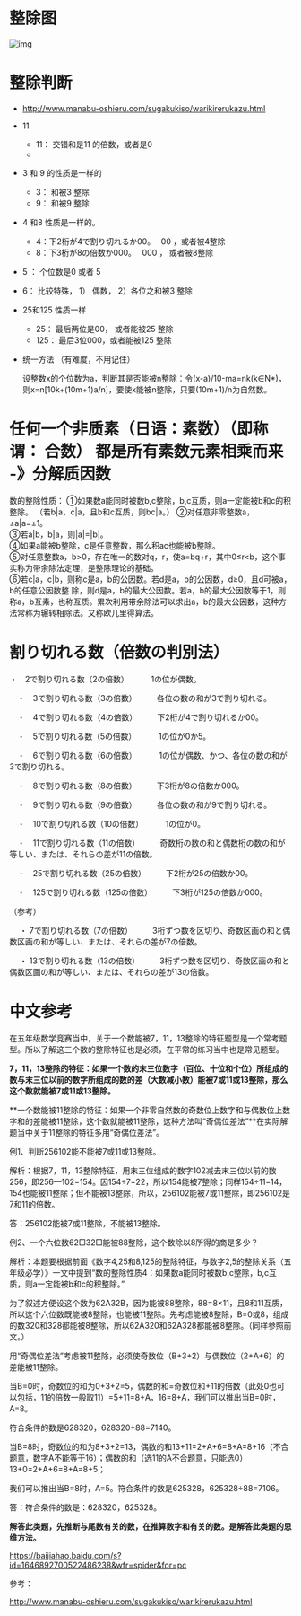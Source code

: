 # 整除图

![img](https://bkimg.cdn.bcebos.com/pic/0824ab18972bd407993dd7c07f899e510fb30910?x-bce-process=image/watermark,image_d2F0ZXIvYmFpa2U4MA==,g_7,xp_5,yp_5)

# 整除判断

- http://www.manabu-oshieru.com/sugakukiso/warikirerukazu.html

- 11

  - 11： 交错和是11 的倍数，或者是0
  - 
  
- 3 和 9 的性质是一样的

  - 3： 和被3 整除
  - 9： 和被9 整除

- 4 和8 性质是一样的。  

  - 4：下2桁が4で割り切れるか00。　 00 ，或者被4整除
  - 8：下3桁が8の倍数か000。　 000 ， 或者被8整除

- 5 ：  个位数是0 或者 5 

- 6： 比较特殊， 1） 偶数， 2）各位之和被3 整除

- 25和125 性质一样

  - 25： 最后两位是00， 或者能被25 整除
  - 125： 最后3位000，或者能被125 整除

- 统一方法  （有难度，不用记住）

  设整数x的个位数为a，判断其是否能被n整除：令(x-a)/10-ma=nk(k∈N*)，则x=n[10k+(10m+1)a/n]，要使x能被n整除，只要(10m+1)/n为自然数。

# 任何一个非质素（日语：素数）（即称谓： 合数） 都是所有素数元素相乘而来  -》分解质因数

数的整除性质：
①如果数a能同时被数b,c整除，b,c互质，则a一定能被b和c的积整除。
（若b|a，c|a，且b和c互质，则bc|a。） 
②对任意非零整数a，±a|a=±1。  
③若a|b，b|a，则|a|=|b|。  
④如果a能被b整除，c是任意整数，那么积ac也能被b整除。  
⑤对任意整数a，b>0，存在唯一的数对q，r，使a=bq+r，其中0≤r<b，这个事实称为带余除法定理，是整除理论的基础。  
⑥若c|a，c|b，则称c是a，b的公因数。若d是a，b的公因数，d≥0，且d可被a，b的任意公因数整  除，则d是a，b的最大公因数。若a，b的最大公因数等于1，则称a，b互素，也称互质。累次利用带余除法可以求出a，b的最大公因数，这种方法常称为辗转相除法。又称欧几里得算法。


# 割り切れる数（倍数の判別法）

・　2で割り切れる数（2の倍数）
　 　 1の位が偶数。

　・　3で割り切れる数（3の倍数）
　　 各位の数の和が3で割り切れる。

　・　4で割り切れる数（4の倍数）
　　 下2桁が4で割り切れるか00。

　・　5で割り切れる数（5の倍数）
　 　 1の位が0か5。

　・　6で割り切れる数（6の倍数）
　 　 1の位が偶数、かつ、各位の数の和が3で割り切れる。

　・　8で割り切れる数（8の倍数）
　　 下3桁が8の倍数か000。

　・　9で割り切れる数（9の倍数）
　　 各位の数の和が9で割り切れる。

　・　10で割り切れる数（10の倍数）
　 　 1の位が0。

　・　11で割り切れる数（11の倍数）
　　 奇数桁の数の和と偶数桁の数の和が等しい、または、それらの差が11の倍数。

　・　25で割り切れる数（25の倍数）
　　 下2桁が25の倍数か00。

　・　125で割り切れる数（125の倍数）
　　 下3桁が125の倍数か000。

（参考）

　 ・ 7で割り切れる数（7の倍数）
　　 3桁ずつ数を区切り、奇数区画の和と偶数区画の和が等しい、または、それらの差が7の倍数。　

　 ・ 13で割り切れる数（13の倍数）
　 　3桁ずつ数を区切り、奇数区画の和と偶数区画の和が等しい、または、それらの差が13の倍数。

# 中文参考 

在五年级数学竞赛当中，关于一个数能被7，11，13整除的特征题型是一个常考题型。所以了解这三个数的整除特征也是必须，在平常的练习当中也是常见题型。

**7，11，13整除的特征：如果一个数的末三位数字（百位、十位和个位）所组成的数与末三位以前的数字所组成的数的差（大数减小数）能被7或11或13整除，那么这个数就能被7或11或13整除。**

**一个数能被11整除的特征：如果一个非零自然数的奇数位上数字和与偶数位上数字和的差能被11整除，这个数就能被11整除，这种方法叫“奇偶位差法”**在实际解题当中关于11整除的特征多用“奇偶位差法”。

例1、判断256102能不能被7或11或13整除。

解析：根据7，11，13整除特征，用末三位组成的数字102减去末三位以前的数256，即256—102=154。因154÷7=22，所以154能被7整除；同样154÷11=14，154也能被11整除；但不能被13整除，所以，256102能被7或11整除，即256102是7和11的倍数。

答：256102能被7或11整除，不能被13整除。

例2、一个六位数62□32□能被88整除，这个数除以8所得的商是多少？

解析：本题要根据前面《数字4,25和8,125的整除特征，与数字2,5的整除关系（五年级必学）》一文中提到“数的整除性质4：如果数a能同时被数b,c整除，b,c互质，则a一定能被b和c的积整除。”

为了叙述方便设这个数为62A32B，因为能被88整除，88=8×11，且8和11互质，所以这个六位数既能被8整除，也能被11整除。先考虑能被8整除，B=0或8，组成的数320和328都能被8整除，所以62A320和62A328都能被8整除。（同样参照前文。）

用“奇偶位差法”考虑被11整除，必须使奇数位（B+3+2）与偶数位（2+A+6）的差能被11整除。

当B=0时，奇数位的和为0+3+2=5，偶数的和=奇数位和+11的倍数（此处0也可以包括，11的倍数一般取11）=5+11=8+A，16=8+A，我们可以推出当B=0时，A=8。

符合条件的数是628320，628320÷88=7140。

当B=8时，奇数位的和为8+3+2=13，偶数的和13+11=2+A+6=8+A=8+16（不合题意，数字A不能等于16）；偶数的和（选11的A不合题意，只能选0）13+0=2+A+6=8+A=8+5；

我们可以推出当B=8时，A=5。符合条件的数是625328，625328÷88=7106。

答：符合条件的数是：628320，625328。

**解答此类题，先推断与尾数有关的数，在推算数字和有关的数。是解答此类题的思维方法。**

https://baijiahao.baidu.com/s?id=1646892700522486238&wfr=spider&for=pc

参考：

http://www.manabu-oshieru.com/sugakukiso/warikirerukazu.html



